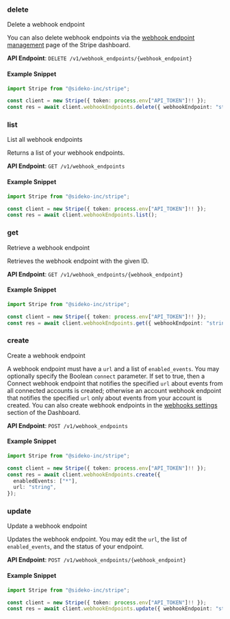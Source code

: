 
### delete <a name="delete"></a>
Delete a webhook endpoint

<p>You can also delete webhook endpoints via the <a href="https://dashboard.stripe.com/account/webhooks">webhook endpoint management</a> page of the Stripe dashboard.</p>

**API Endpoint**: `DELETE /v1/webhook_endpoints/{webhook_endpoint}`

#### Example Snippet

```typescript
import Stripe from "@sideko-inc/stripe";

const client = new Stripe({ token: process.env["API_TOKEN"]!! });
const res = await client.webhookEndpoints.delete({ webhookEndpoint: "string" });
```

### list <a name="list"></a>
List all webhook endpoints

<p>Returns a list of your webhook endpoints.</p>

**API Endpoint**: `GET /v1/webhook_endpoints`

#### Example Snippet

```typescript
import Stripe from "@sideko-inc/stripe";

const client = new Stripe({ token: process.env["API_TOKEN"]!! });
const res = await client.webhookEndpoints.list();
```

### get <a name="get"></a>
Retrieve a webhook endpoint

<p>Retrieves the webhook endpoint with the given ID.</p>

**API Endpoint**: `GET /v1/webhook_endpoints/{webhook_endpoint}`

#### Example Snippet

```typescript
import Stripe from "@sideko-inc/stripe";

const client = new Stripe({ token: process.env["API_TOKEN"]!! });
const res = await client.webhookEndpoints.get({ webhookEndpoint: "string" });
```

### create <a name="create"></a>
Create a webhook endpoint

<p>A webhook endpoint must have a <code>url</code> and a list of <code>enabled_events</code>. You may optionally specify the Boolean <code>connect</code> parameter. If set to true, then a Connect webhook endpoint that notifies the specified <code>url</code> about events from all connected accounts is created; otherwise an account webhook endpoint that notifies the specified <code>url</code> only about events from your account is created. You can also create webhook endpoints in the <a href="https://dashboard.stripe.com/account/webhooks">webhooks settings</a> section of the Dashboard.</p>

**API Endpoint**: `POST /v1/webhook_endpoints`

#### Example Snippet

```typescript
import Stripe from "@sideko-inc/stripe";

const client = new Stripe({ token: process.env["API_TOKEN"]!! });
const res = await client.webhookEndpoints.create({
  enabledEvents: ["*"],
  url: "string",
});
```

### update <a name="update"></a>
Update a webhook endpoint

<p>Updates the webhook endpoint. You may edit the <code>url</code>, the list of <code>enabled_events</code>, and the status of your endpoint.</p>

**API Endpoint**: `POST /v1/webhook_endpoints/{webhook_endpoint}`

#### Example Snippet

```typescript
import Stripe from "@sideko-inc/stripe";

const client = new Stripe({ token: process.env["API_TOKEN"]!! });
const res = await client.webhookEndpoints.update({ webhookEndpoint: "string" });
```
